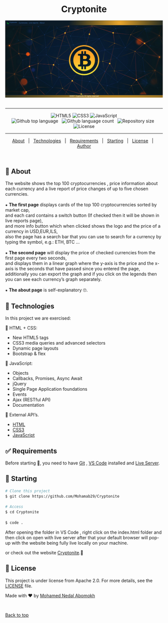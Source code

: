 
<h1 align="center" id="top">Cryptonite</h1>

<div align="center" > 
  <img src="./assets/images/home-page.png" alt="Task Board" />
  &#xa0;
</div>

<hr>

<p align="center">
    <img alt="HTML5" src="https://img.shields.io/badge/html5%20-%23E34F26.svg?&style=for-the-badge&logo=html5&logoColor=white"/>
    <img alt="CSS3" src="https://img.shields.io/badge/css3%20-%231572B6.svg?&style=for-the-badge&logo=css3&logoColor=white"/>
    <img alt="JavaScript" src="https://img.shields.io/badge/javascript%20-%23323330.svg?&style=for-the-badge&logo=javascript&logoColor=%23F7DF1E"/>
    <br>
    <img alt="Github top language" src="https://img.shields.io/github/languages/top/Mohamab29/Cryptonite?style=flat-square&color=blueviolet">
    &#xa0;
    <img alt="Github language count" src="https://img.shields.io/github/languages/count/Mohamab29/Cryptonite?style=flat-square&color=blueviolet">
     &#xa0;
    <img alt="Repository size" src="https://img.shields.io/github/repo-size/Mohamab29/Cryptonite?style=flat-square&color=blueviolet">
    &#xa0;
    <img alt="License" src="https://img.shields.io/github/license/Mohamab29/Cryptonite?style=flat-square&logo=appveyor&color=blueviolet">

</p>

<hr>

<p align="center">
  <a href="#dart-about">About</a> &#xa0; | &#xa0;
  <a href="#rocket-technologies">Technologies</a> &#xa0; | &#xa0;
  <a href="#white_check_mark-requirements">Requirements</a> &#xa0; | &#xa0;
  <a href="#checkered_flag-starting">Starting</a> &#xa0; | &#xa0;
  <a href="#memo-license">License</a> &#xa0; | &#xa0;
  <a href="https://github.com/Mohamab29" target="_blank">Author</a>
</p>

<br>

## :dart: About ##

The website shows the top 100 cryptocurrencies , price information about each currency and a live report of price changes of up to five chosen currencies.<br><br>
⁕ <b>The first page</b> displays cards of the top 100 cryptocurrencies sorted by market cap,<br>
and each card contains a switch button (If checked then it will be shown in live reports page),<br>
and more info button which when clicked shows the logo and the price of a currency in USD,EUR,ILS,<br>
also the page has a search bar that you can use to search for a currency by typing the symbol, e.g.: ETH, BTC ... <br><br>
⁕ <b>The second page</b> will display the price of checked currencies from the first page every two seconds,<br>
and displays them in a linear graph where the y-axis is the price and the x-axis is the seconds that have passed since you entered the page,<br>
additionally you can export the graph and if you click on the legends then you can see each currency’s graph separately.<br><br>
⁕ <b>The about page</b> is self-explanatory 🙄.


## :rocket: Technologies ##

In this project we are exercised:

🔹 HTML + CSS:
<ul>
    <li> New HTML5 tags</li>
    <li>CSS3 media queries and advanced selectors</li>
    <li>Dynamic page layouts</li>
    <li>Bootstrap & flex</li>
</ul>

🔹 JavaScript:
<ul>
    <li> Objects</li>
    <li>Callbacks, Promises, Async Await</li>
    <li>jQuery</li>
    <li> Single Page Application foundations</li>
    <li>Events</li>
    <li>Ajax (RESTful API) </li>
    <li>Documentation</li>
</ul>

🔹 External API’s.


- [HTML](https://html.com/)
- [CSS3](https://developer.mozilla.org/en-US/docs/Web/CSS/)
- [JavaScript](https://www.javascript.com/)

## :white_check_mark: Requirements ##

Before starting :checkered_flag:, you need to have [Git](https://git-scm.com) , [VS Code](https://code.visualstudio.com/) installed and [Live Server](https://marketplace.visualstudio.com/items?itemName=ritwickdey.LiveServer).

## :checkered_flag: Starting ##

```bash
# Clone this project
$ git clone https://github.com/Mohamab29/Cryptonite

# Access
$ cd Cryptonite

$ code .

```

After opening the folder in VS Code , right click on the index.html folder and then click on open with live server after that your default browser will pop-up with the website being fully live locally on your machine.

or check out the website [Cryptonite](https://mohamab29.github.io/Cryptonite/).🤗
## :memo: License ##

This project is under license from Apache 2.0.
For more details, see the [LICENSE](LICENSE) file.


Made with :heart: by <a href="https://github.com/Mohamab29" target="_blank">Mohamed Nedal Abomokh</a>

&#xa0;

<a href="#top">Back to top</a>
